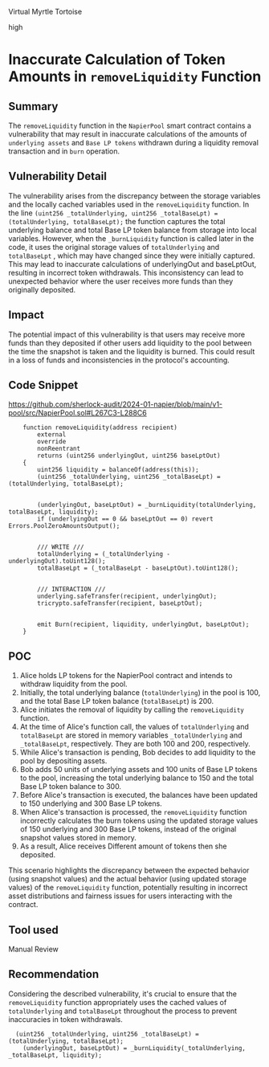 Virtual Myrtle Tortoise

high

# Inaccurate Calculation of Token Amounts in `removeLiquidity` Function

## Summary
The `removeLiquidity` function in the `NapierPool` smart contract contains a vulnerability that may result in inaccurate calculations of the amounts of `underlying assets` and `Base LP tokens` withdrawn during a liquidity removal transaction and in `burn` operation.

## Vulnerability Detail
The vulnerability arises from the discrepancy between the storage variables and the locally cached variables used in the `removeLiquidity` function. In the line `(uint256 _totalUnderlying, uint256 _totalBaseLpt) = (totalUnderlying, totalBaseLpt);`  the function captures the total underlying balance and total Base LP token balance from storage into local variables. However, when the `_burnLiquidity` function is called later in the code, it uses the original storage values of `totalUnderlying` and `totalBaseLpt` , which may have changed since they were initially captured. This may lead to inaccurate calculations of underlyingOut and baseLptOut, resulting in incorrect token withdrawals. This inconsistency can lead to unexpected behavior where the user receives more funds than they originally deposited.

## Impact
The potential impact of this vulnerability is that users may receive more funds than they deposited if other users add liquidity to the pool between the time the snapshot is taken and the liquidity is burned. This could result in a loss of funds and inconsistencies in the protocol's accounting. 
## Code Snippet
https://github.com/sherlock-audit/2024-01-napier/blob/main/v1-pool/src/NapierPool.sol#L267C3-L288C6 

```solidity
    function removeLiquidity(address recipient)
        external
        override
        nonReentrant
        returns (uint256 underlyingOut, uint256 baseLptOut)
    {
        uint256 liquidity = balanceOf(address(this));
        (uint256 _totalUnderlying, uint256 _totalBaseLpt) = (totalUnderlying, totalBaseLpt);


        (underlyingOut, baseLptOut) = _burnLiquidity(totalUnderlying, totalBaseLpt, liquidity);
        if (underlyingOut == 0 && baseLptOut == 0) revert Errors.PoolZeroAmountsOutput();


        /// WRITE ///
        totalUnderlying = (_totalUnderlying - underlyingOut).toUint128();
        totalBaseLpt = (_totalBaseLpt - baseLptOut).toUint128();


        /// INTERACTION ///
        underlying.safeTransfer(recipient, underlyingOut);
        tricrypto.safeTransfer(recipient, baseLptOut);


        emit Burn(recipient, liquidity, underlyingOut, baseLptOut);
    }
```
## POC

1. Alice holds LP tokens for the NapierPool contract and intends to withdraw liquidity from the pool.
2. Initially, the total underlying balance (`totalUnderlying`) in the pool is 100, and the total Base LP token balance (`totalBaseLpt`) is 200.
3. Alice initiates the removal of liquidity by calling the `removeLiquidity` function.
4. At the time of Alice's function call, the values of `totalUnderlying` and `totalBaseLpt` are stored in memory variables `_totalUnderlying` and `_totalBaseLpt`, respectively. They are both 100 and 200, respectively.
5. While Alice's transaction is pending, Bob decides to add liquidity to the pool by depositing assets.
6. Bob adds 50 units of underlying assets and 100 units of Base LP tokens to the pool, increasing the total underlying balance to 150 and the total Base LP token balance to 300.
7. Before Alice's transaction is executed, the balances have been updated to 150 underlying and 300 Base LP tokens.
8. When Alice's transaction is processed, the `removeLiquidity` function incorrectly calculates the burn tokens using the updated storage values of 150 underlying and 300 Base LP tokens, instead of the original snapshot values stored in memory.
9. As a result, Alice receives Different amount of tokens then she deposited.

This scenario highlights the discrepancy between the expected behavior (using snapshot values) and the actual behavior (using updated storage values) of the `removeLiquidity` function, potentially resulting in incorrect asset distributions and fairness issues for users interacting with the contract.


## Tool used

Manual Review

## Recommendation
Considering the described vulnerability, it's crucial to ensure that the `removeLiquidity` function appropriately uses the cached values of `totalUnderlying` and `totalBaseLpt` throughout the process to prevent inaccuracies in token withdrawals.
```solidity
  (uint256 _totalUnderlying, uint256 _totalBaseLpt) = (totalUnderlying, totalBaseLpt);
    (underlyingOut, baseLptOut) = _burnLiquidity(_totalUnderlying, _totalBaseLpt, liquidity);

```